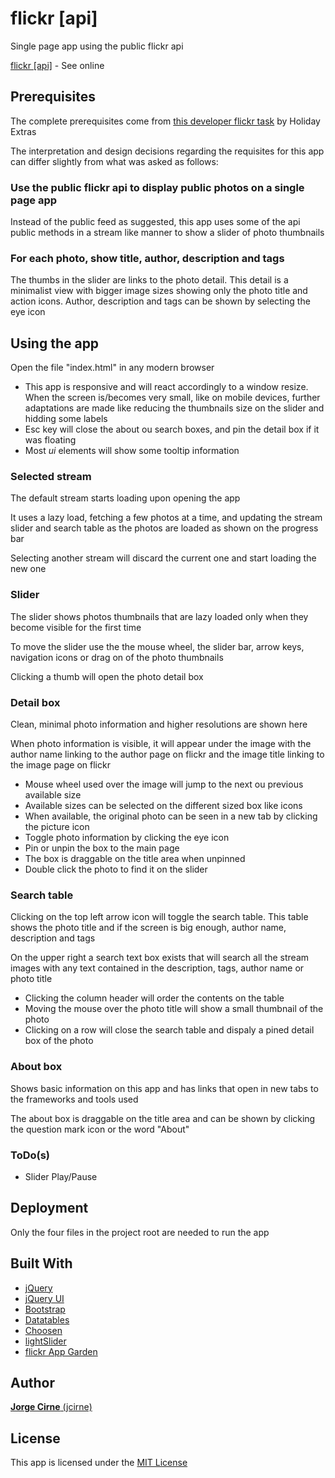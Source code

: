# flickr [api]
Single page app using the public flickr api

[flickr [api]](http://leiloes.cfportugal.pt/flickr_api/) - See online

## Prerequisites
The complete prerequisites come from [this developer flickr task](https://github.com/holidayextras/culture/blob/master/recruitment/developer-flickr-task.md) by Holiday Extras

The interpretation and design decisions regarding the requisites for this app can differ slightly from what was asked as follows:
### Use the public flickr api to display public photos on a single page app
Instead of the public feed as suggested, this app uses some of the api public methods in a stream like manner to show a slider of photo thumbnails 

### For each photo, show title, author, description and tags
The thumbs in the slider are links to the photo detail. This detail is a minimalist view with bigger image sizes showing only the photo title and action icons. Author, description and tags can be shown by selecting the eye icon

## Using the app
Open the file "index.html" in any modern browser

* This app is responsive and will react accordingly to a window resize. When the screen is/becomes very small, like on mobile devices, further adaptations are made like reducing the thumbnails size on the slider and hidding some labels
* Esc key will close the about ou search boxes, and pin the detail box if it was floating
* Most *ui* elements will show some tooltip information

### Selected stream
The default stream starts loading upon opening the app

It uses a lazy load, fetching a few photos at a time, and updating the stream slider and search table as the photos are loaded as shown on the progress bar

Selecting another stream will discard the current one and start loading the new one

### Slider
The slider shows photos thumbnails that are lazy loaded only when they become visible for the first time 

To move the slider use the the mouse wheel, the slider bar, arrow keys, navigation icons or drag on of the photo thumbnails

Clicking a thumb will open the photo detail box

### Detail box
Clean, minimal photo information and higher resolutions are shown here

When photo information is visible, it will appear under the image with the author name linking to the author page on flickr and the image title linking to the image page on flickr

* Mouse wheel used over the image will jump to the next ou previous available size
* Available sizes can be selected on the different sized box like icons
* When available, the original photo can be seen in a new tab by clicking the picture icon
* Toggle photo information by clicking the eye icon
* Pin or unpin the box to the main page
* The box is draggable on the title area when unpinned
* Double click the photo to find it on the slider

### Search table
Clicking on the top left arrow icon will toggle the search table. This table shows the photo title and if the screen is big enough, author name, description and tags

On the upper right a search text box exists that will search all the stream images with any text contained in the description, tags, author name or photo title

* Clicking the column header will order the contents on the table
* Moving the mouse over the photo title will show a small thumbnail of the photo
* Clicking on a row will close the search table and dispaly a pined detail box of the photo

### About box
Shows basic information on this app and has links that open in new tabs to the frameworks and tools used

The about box is draggable on the title area and can be shown by clicking the question mark icon or the word "About"

### ToDo(s)
* Slider Play/Pause

## Deployment
Only the four files in the project root are needed to run the app

## Built With
* [jQuery](https://jquery.com/)
* [jQuery UI](https://jqueryui.com/)
* [Bootstrap](http://getbootstrap.com/)
* [Datatables](https://datatables.net/)
* [Choosen](https://harvesthq.github.io/chosen/)
* [lightSlider](http://sachinchoolur.github.io/lightslider/)
* [flickr App Garden](https://www.flickr.com/services/api/)

## Author
[**Jorge Cirne** (jcirne)](https://github.com/jcirne)

## License
This app is licensed under the [MIT License](https://opensource.org/licenses/MIT)
